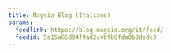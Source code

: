 ```yaml
---
title: Mageia Blog (Italiano)
params:
  feedlink: https://blog.mageia.org/it/feed/
  feedid: 5a15a65d94f9ad2c4bfb8fda0b8dedc3
---
```

